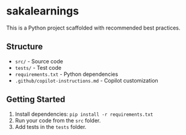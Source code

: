 # sakalearnings

This is a Python project scaffolded with recommended best practices.

## Structure
- `src/` - Source code
- `tests/` - Test code
- `requirements.txt` - Python dependencies
- `.github/copilot-instructions.md` - Copilot customization

## Getting Started
1. Install dependencies: `pip install -r requirements.txt`
2. Run your code from the `src` folder.
3. Add tests in the `tests` folder.
